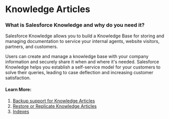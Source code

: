 # Knowledge Articles

### What is Salesforce Knowledge and why do you need it? <a href="#what-is-salesforce-knowledge-and-why-do-you-need-it" id="what-is-salesforce-knowledge-and-why-do-you-need-it"></a>

Salesforce Knowledge allows you to build a Knowledge Base for storing and managing documentation to service your internal agents, website visitors, partners, and customers.

Users can create and manage a knowledge base with your company information and securely share it when and where it's needed. Salesforce Knowledge helps you establish a self-service model for your customers to solve their queries, leading to case deflection and increasing customer satisfaction.

#### Learn More: <a href="#learn-more" id="learn-more"></a>

1. [Backup support for Knowledge Articles](https://knowledgebase.autorabit.com/vault/docs/backup-support-for-knowledge-articles)
2. [Restore or Replicate Knowledge Articles](https://knowledgebase.autorabit.com/vault/docs/restoring-knowledge-articles-with-vault)
3. [Indexes](https://knowledgebase.autorabit.com/product-guides/vault/knowledge-articles/indexes)
